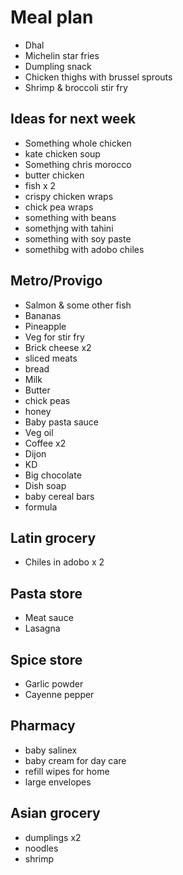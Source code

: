 # Meal plan

- Dhal
- Michelin star fries
- Dumpling snack
- Chicken thighs with brussel sprouts
- Shrimp & broccoli stir fry

## Ideas for next week

- Something whole chicken
- kate chicken soup
- Something chris morocco
- butter chicken
- fish x 2
- crispy chicken wraps
- chick pea wraps
- something with beans
- somethjng with tahini
- something with soy paste
- somethibg with adobo chiles

## Metro/Provigo

- Salmon & some other fish
- Bananas
- Pineapple
- Veg for stir fry
- Brick cheese x2
- sliced meats
- bread
- Milk
- Butter
- chick peas
- honey
- Baby pasta sauce
- Veg oil
- Coffee x2
- Dijon
- KD
- Big chocolate
- Dish soap
- baby cereal bars
- formula

## Latin grocery

- Chiles in adobo x 2

## Pasta store

- Meat sauce
- Lasagna

## Spice store

- Garlic powder
- Cayenne pepper

## Pharmacy

- baby salinex
- baby cream for day care
- refill wipes for home
- large envelopes

## Asian grocery

- dumplings x2
- noodles
- shrimp
